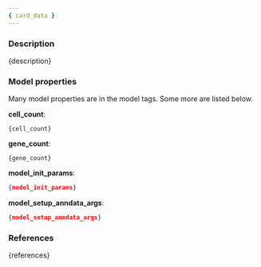 ```yaml
---
{ card_data }
---
```


### Description

{description}

### Model properties

Many model properties are in the model tags. Some more are listed below.

**cell_count**:

```
{cell_count}
```

**gene_count**:

```
{gene_count}
```

**model_init_params**:

```json
{model_init_params}
```

**model_setup_anndata_args**:

```json
{model_setup_anndata_args}
```

### References

{references}
